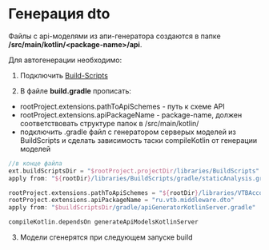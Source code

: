# Генерация dto

  Файлы с api-моделями из апи-генератора создаются в папке **/src/main/kotlin/&lt;package-name&gt;/api**.
  
  Для автогенерации необходимо:
  
  1. Подключить [Build-Scripts](https://github.com/TouchInstinct/Styleguide/blob/feature/api_generation_for_kotlin_server/Backend/guides/add_build_scripts.md)
  
  2. В файле **build.gradle** прописать:
  * rootProject.extensions.pathToApiSchemes - путь к схеме API
  * rootProject.extensions.apiPackageName - package-name, должен соответствовать структуре папок в /src/main/kotlin/
  * подключить .gradle файл с генератором серверых моделей из BuildScripts и сделать зависимость таски compileKotlin от генерации моделей
```groovy
//в конце файла
ext.buildScriptsDir = "$rootProject.projectDir/libraries/BuildScripts"
apply from: "${rootDir}/libraries/BuildScripts/gradle/staticAnalysis.gradle"

rootProject.extensions.pathToApiSchemes = "${rootDir}/libraries/VTBAccounting-common/api"
rootProject.extensions.apiPackageName = "ru.vtb.middleware.dto"
apply from: "$buildScriptsDir/gradle/apiGeneratorKotlinServer.gradle"

compileKotlin.dependsOn generateApiModelsKotlinServer
```

3. Модели сгенерятся при следующем запуске build
